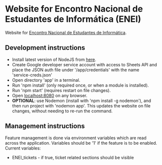# Website for Encontro Nacional de Estudantes de Informática (ENEI)
Website for [Encontro Nacional de Estudantes de Informática](https://www.enei.pt).

## Development instructions

- Install latest version of NodeJS from [here](https://nodejs.org/en/).
- Create Google developer service account with access to Sheets API and place the JSON auth file under '/app/credentials' with the name 'service-creds.json'
- Open directory 'app' in a terminal.
- Run 'npm install' (only required once, or when a module is installed).
- Run 'npm start' (requires restart on file changes).
- Open [localhost:8080](http://localhost:8080) on any browser.
- **OPTIONAL**: use Nodemon (install with 'npm install -g nodemon'), and then run project with 'nodemon app'. This updates the website on file changes, without needing to re-run the command.

## Management instructions

Feature management is done via environment variables which are read across the application. Variables should be '1' if the feature is to be enabled. Current variables:
- ENEI_tickets - if true, ticket related sections should be visible
